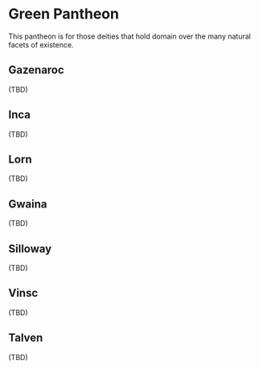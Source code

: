 # Green Pantheon

This pantheon is for those deities that hold domain over the many natural facets of existence.

## Gazenaroc

(TBD)

## Inca

(TBD)

## Lorn

(TBD)

## Gwaina

(TBD)

## Silloway

(TBD)

## Vinsc

(TBD)

## Talven

(TBD)
